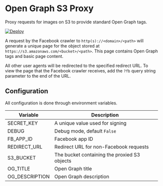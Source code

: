 # Open Graph S3 Proxy

Proxy requests for images on S3 to provide standard Open Graph tags.

[![Deploy](https://www.herokucdn.com/deploy/button.svg)](https://heroku.com/deploy)

A request by the Facebook crawler to `http(s)://<domain>/<path>` will generate a unique page for the object stored at `https://s3.amazonaws.com/<bucket>/<path>`. This page contains Open Graph tags and basic page content.

All other user agents will be redirected to the specified redirect URL. To view the page that the Facebook crawler receives, add the `?fb` query string parameter to the end of the URL.

## Configuration

All configuration is done through environment variables.

| Variable | Description |
|----------|-------------|
| SECRET_KEY | A unique value used for signing |
| DEBUG | Debug mode, default `False` |
| FB_APP_ID | Facebook app ID |
| REDIRECT_URL | Redirect URL for non-Facebook requests |
| S3_BUCKET | The bucket containing the proxied S3 objects |
| OG_TITLE | Open Graph title |
| OG_DESCRIPTION | Open Graph description |


